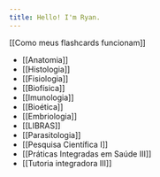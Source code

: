 ```yaml
---
title: Hello! I'm Ryan.
---
```

[[Como meus flashcards funcionam]]

* [[Anatomia]]
* [[Histologia]]
* [[Fisiologia]]
* [[Biofísica]]
* [[Imunologia]]
* [[Bioética]]
* [[Embriologia]]
* [[LIBRAS]]
* [[Parasitologia]]
* [[Pesquisa Científica I]]
* [[Práticas Integradas em Saúde III]]
* [[Tutoria integradora III]]
